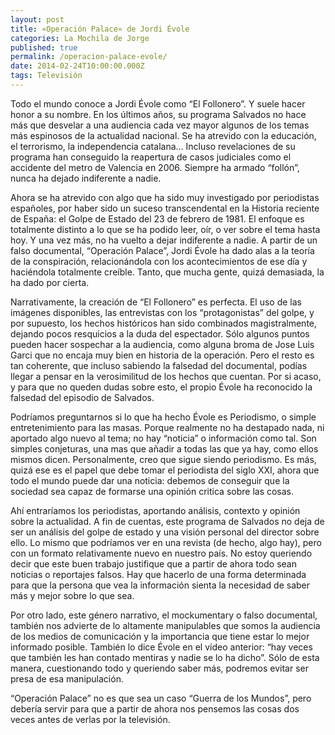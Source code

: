 ```yaml
---
layout: post
title: «Operación Palace» de Jordi Évole
categories: La Mochila de Jorge
published: true
permalink: /operacion-palace-evole/
date: 2014-02-24T10:00:00.000Z
tags: Televisión
---
```

Todo el mundo conoce a Jordi Évole como “El Follonero”. Y suele hacer honor a su nombre. En los últimos años, su programa Salvados no hace más que desvelar a una audiencia cada vez mayor algunos de los temas más espinosos de la actualidad nacional. Se ha atrevido con la educación, el terrorismo, la independencia catalana… Incluso revelaciones de su programa han conseguido la reapertura de casos judiciales como el accidente del metro de Valencia en 2006. Siempre ha armado “follón”, nunca ha dejado indiferente a nadie.

Ahora se ha atrevido con algo que ha sido muy investigado por periodistas españoles, por haber sido un suceso transcendental en la Historia reciente de España: el Golpe de Estado del 23 de febrero de 1981. El enfoque es totalmente distinto a lo que se ha podido leer, oír, o ver sobre el tema hasta hoy. Y una vez más, no ha vuelto a dejar indiferente a nadie. A partir de un falso documental, “Operación Palace”, Jordi Évole ha dado alas a la teoría de la conspiración, relacionándola con los acontecimientos de ese día y haciéndola totalmente creíble. Tanto, que mucha gente, quizá demasiada, la ha dado por cierta.

Narrativamente, la creación de “El Follonero” es perfecta. El uso de las imágenes disponibles, las entrevistas con los “protagonistas” del golpe, y por supuesto, los hechos históricos han sido combinados magistralmente, dejando pocos resquicios a la duda del espectador. Sólo algunos puntos pueden hacer sospechar a la audiencia, como alguna broma de Jose Luis Garci que no encaja muy bien en historia de la operación. Pero el resto es tan coherente, que incluso sabiendo la falsedad del documental, podías llegar a pensar en la verosimilitud de los hechos que cuentan. Por si acaso, y para que no queden dudas sobre esto, el propio Évole ha reconocido la falsedad del episodio de Salvados.

Podríamos preguntarnos si lo que ha hecho Évole es Periodismo, o simple entretenimiento para las masas. Porque realmente no ha destapado nada, ni aportado algo nuevo al tema; no hay “noticia” o información como tal. Son simples conjeturas, una mas que añadir a todas las que ya hay, como ellos mismos dicen. Personalmente, creo que sigue siendo periodismo. Es más, quizá ese es el papel que debe tomar el periodista del siglo XXI, ahora que todo el mundo puede dar una noticia: debemos de conseguir que la sociedad sea capaz de formarse una opinión critica sobre las cosas.

Ahí entraríamos los periodistas, aportando análisis, contexto y opinión sobre la actualidad. A fin de cuentas, este programa de Salvados no deja de ser un análisis del golpe de estado y una visión personal del director sobre ello. Lo mismo que podríamos ver en una revista (de hecho, algo hay), pero con un formato relativamente nuevo en nuestro país. No estoy queriendo decir que este buen trabajo justifique que a partir de ahora todo sean noticias o reportajes falsos. Hay que hacerlo de una forma determinada para que la persona que vea la información sienta la necesidad de saber más y mejor sobre lo que sea.

Por otro lado, este género narrativo, el mockumentary o falso documental, también nos advierte de lo altamente manipulables que somos la audiencia de los medios de comunicación y la importancia que tiene estar lo mejor informado posible. También lo dice Évole en el vídeo anterior: “hay veces que también les han contado mentiras y nadie se lo ha dicho”. Sólo de esta manera, cuestionando todo y queriendo saber más, podremos evitar ser presa de esa manipulación.

“Operación Palace” no es que sea un caso “Guerra de los Mundos”, pero debería servir para que a partir de ahora nos pensemos las cosas dos veces antes de verlas por la televisión.
